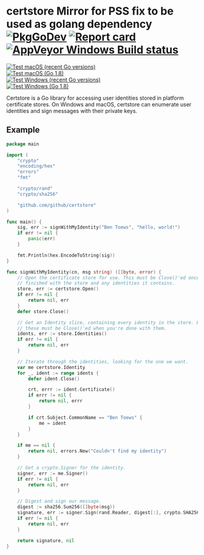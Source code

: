 # certstore Mirror for PSS fix to be used as golang dependency [![PkgGoDev](https://pkg.go.dev/badge/github.com/github/certstore?tab=doc)](https://pkg.go.dev/github.com/github/certstore?tab=doc) [![Report card](https://goreportcard.com/badge/github.com/github/certstore)](https://goreportcard.com/report/github.com/github/certstore) [![AppVeyor Windows Build status](https://ci.appveyor.com/api/projects/status/github/github/certstore?branch=main&svg=true)](https://ci.appveyor.com/project/github/certstore/branch/main)

[![Test macOS (recent Go versions)](<https://github.com/github/certstore/workflows/Test%20macOS%20(recent%20Go%20versions)/badge.svg>)](https://github.com/github/certstore/actions?query=workflow%3A%22Test+macOS+%28recent+Go+versions%29%22)  
[![Test macOS (Go 1.8)](<https://github.com/github/certstore/workflows/Test%20macOS%20(Go%201.8)/badge.svg>)](https://github.com/github/certstore/actions?query=workflow%3A%22Test+macOS+%28Go+1.8%29%22)  
[![Test Windows (recent Go versions)](<https://github.com/github/certstore/workflows/Test%20Windows%20(recent%20Go%20versions)/badge.svg>)](https://github.com/github/certstore/actions?query=workflow%3A%22Test+Windows+%28recent+Go+versions%29%22)  
[![Test Windows (Go 1.8)](<https://github.com/github/certstore/workflows/Test%20Windows%20(Go%201.8)/badge.svg>)](https://github.com/github/certstore/actions?query=workflow%3A%22Test+Windows+%28Go+1.8%29%22)

Certstore is a Go library for accessing user identities stored in platform certificate stores. On Windows and macOS, certstore can enumerate user identities and sign messages with their private keys.

## Example

```go
package main

import (
	"crypto"
	"encoding/hex"
	"errors"
	"fmt"

	"crypto/rand"
	"crypto/sha256"

	"github.com/github/certstore"
)

func main() {
	sig, err := signWithMyIdentity("Ben Toews", "hello, world!")
	if err != nil {
		panic(err)
	}

	fmt.Println(hex.EncodeToString(sig))
}

func signWithMyIdentity(cn, msg string) ([]byte, error) {
	// Open the certificate store for use. This must be Close()'ed once you're
	// finished with the store and any identities it contains.
	store, err := certstore.Open()
	if err != nil {
		return nil, err
	}
	defer store.Close()

	// Get an Identity slice, containing every identity in the store. Each of
	// these must be Close()'ed when you're done with them.
	idents, err := store.Identities()
	if err != nil {
		return nil, err
	}

	// Iterate through the identities, looking for the one we want.
	var me certstore.Identity
	for _, ident := range idents {
		defer ident.Close()

		crt, errr := ident.Certificate()
		if errr != nil {
			return nil, errr
		}

		if crt.Subject.CommonName == "Ben Toews" {
			me = ident
		}
	}

	if me == nil {
		return nil, errors.New("Couldn't find my identity")
	}

	// Get a crypto.Signer for the identity.
	signer, err := me.Signer()
	if err != nil {
		return nil, err
	}

	// Digest and sign our message.
	digest := sha256.Sum256([]byte(msg))
	signature, err := signer.Sign(rand.Reader, digest[:], crypto.SHA256)
	if err != nil {
		return nil, err
	}

	return signature, nil
}

```
